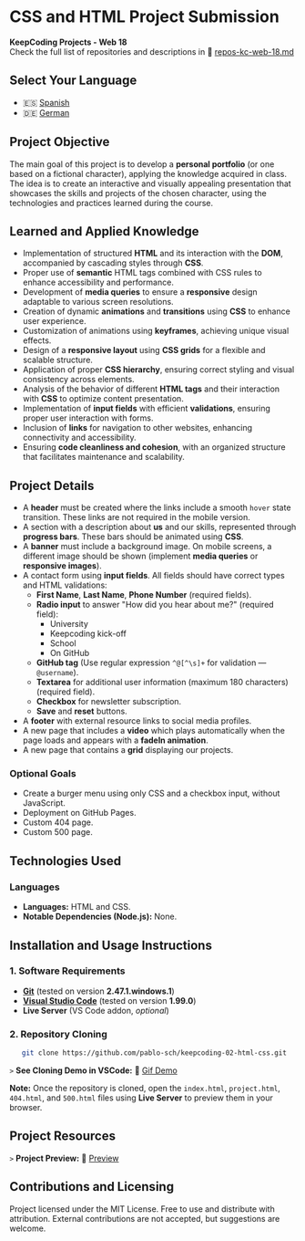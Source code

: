 # CSS and HTML Project Submission

**KeepCoding Projects - Web 18**  
Check the full list of repositories and descriptions in 📁 [repos-kc-web-18.md](https://github.com/pablo-sch/pablo-sch/blob/main/docs/repos-kc-web-18.md)

## Select Your Language

- 🇪🇸 [Spanish](README.es.md)
- 🇩🇪 [German](README.de.md)

<!-- ------------------------------------------------------------------------------------------- -->

## Project Objective

The main goal of this project is to develop a **personal portfolio** (or one based on a fictional character), applying the knowledge acquired in class. The idea is to create an interactive and visually appealing presentation that showcases the skills and projects of the chosen character, using the technologies and practices learned during the course.

<!-- ------------------------------------------------------------------------------------------- -->

## Learned and Applied Knowledge

- Implementation of structured **HTML** and its interaction with the **DOM**, accompanied by cascading styles through **CSS**.
- Proper use of **semantic** HTML tags combined with CSS rules to enhance accessibility and performance.
- Development of **media queries** to ensure a **responsive** design adaptable to various screen resolutions.
- Creation of dynamic **animations** and **transitions** using **CSS** to enhance user experience.
- Customization of animations using **keyframes**, achieving unique visual effects.
- Design of a **responsive layout** using **CSS grids** for a flexible and scalable structure.
- Application of proper **CSS hierarchy**, ensuring correct styling and visual consistency across elements.
- Analysis of the behavior of different **HTML tags** and their interaction with **CSS** to optimize content presentation.
- Implementation of **input fields** with efficient **validations**, ensuring proper user interaction with forms.
- Inclusion of **links** for navigation to other websites, enhancing connectivity and accessibility.
- Ensuring **code cleanliness and cohesion**, with an organized structure that facilitates maintenance and scalability.

<!-- ------------------------------------------------------------------------------------------- -->

## Project Details

- A **header** must be created where the links include a smooth `hover` state transition. These links are not required in the mobile version.
- A section with a description about **us** and our skills, represented through **progress bars**. These bars should be animated using **CSS**.
- A **banner** must include a background image. On mobile screens, a different image should be shown (implement **media queries** or **responsive images**).
- A contact form using **input fields**. All fields should have correct types and HTML validations:
  - **First Name**, **Last Name**, **Phone Number** (required fields).
  - **Radio input** to answer "How did you hear about me?" (required field):
    - University
    - Keepcoding kick-off
    - School
    - On GitHub
  - **GitHub tag** (Use regular expression `^@[^\s]+` for validation — `@username`).
  - **Textarea** for additional user information (maximum 180 characters) (required field).
  - **Checkbox** for newsletter subscription.
  - **Save** and **reset** buttons.
- A **footer** with external resource links to social media profiles.
- A new page that includes a **video** which plays automatically when the page loads and appears with a **fadeIn animation**.
- A new page that contains a **grid** displaying our projects.

### Optional Goals

- Create a burger menu using only CSS and a checkbox input, without JavaScript.
- Deployment on GitHub Pages.
- Custom 404 page.
- Custom 500 page.

<!-- ------------------------------------------------------------------------------------------- -->

## Technologies Used

### Languages

- **Languages:** HTML and CSS.
- **Notable Dependencies (Node.js):** None.

<!-- ------------------------------------------------------------------------------------------- -->

## Installation and Usage Instructions

### 1. Software Requirements

- **[Git](https://git-scm.com/downloads)** (tested on version **2.47.1.windows.1**)
- **[Visual Studio Code](https://code.visualstudio.com/)** (tested on version **1.99.0**)
- **Live Server** (VS Code addon, _optional_)

### 2. Repository Cloning

```bash
   git clone https://github.com/pablo-sch/keepcoding-02-html-css.git
```

`>` **See Cloning Demo in VSCode:** 🎥 [Gif Demo](https://github.com/pablo-sch/pablo-sch/blob/main/etc/clone-tutorial.gif)

**Note:** Once the repository is cloned, open the `index.html`, `project.html`, `404.html`, and `500.html` files using **Live Server** to preview them in your browser.

<!-- ------------------------------------------------------------------------------------------- -->

## Project Resources

`>` **Project Preview:** 👀 [Preview](preview.md)

<!-- ------------------------------------------------------------------------------------------- -->

## Contributions and Licensing

Project licensed under the MIT License. Free to use and distribute with attribution. External contributions are not accepted, but suggestions are welcome.

